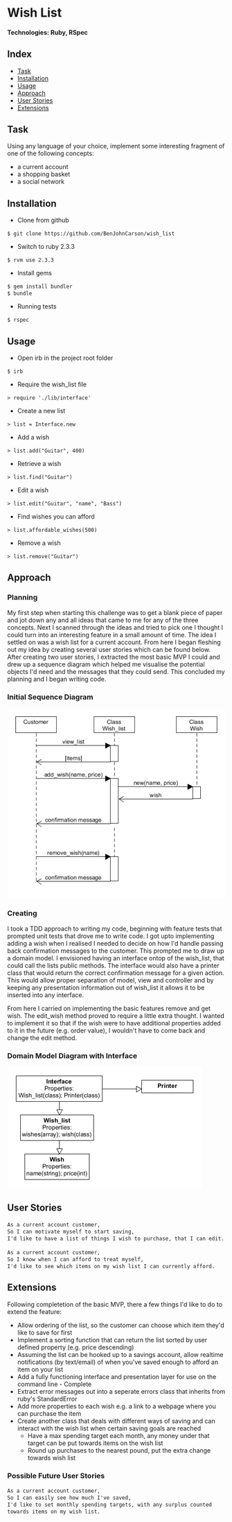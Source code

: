# Wish List
#### Technologies: Ruby, RSpec

## Index
* [Task](#Task)
* [Installation](#Install)
* [Usage](#Usage)
* [Approach](#Approach)
* [User Stories](#Stories)
* [Extensions](#Extensions)

## <a name="Task">Task</a>
Using any language of your choice, implement some interesting fragment of one of the following concepts:

* a current account
* a shopping basket
* a social network

## <a name="Install">Installation</a>
* Clone from github
```
$ git clone https://github.com/BenJohnCarson/wish_list
```

* Switch to ruby 2.3.3
```
$ rvm use 2.3.3
```

* Install gems
```
$ gem install bundler
$ bundle
```

* Running tests
```
$ rspec
```

## <a name="Usage">Usage</a>
* Open irb in the project root folder
```
$ irb
```
* Require the wish_list file
```
> require './lib/interface'
```
* Create a new list
```
> list = Interface.new
```
* Add a wish
```
> list.add("Guitar", 400)
```
* Retrieve a wish
```
> list.find("Guitar")
```
* Edit a wish
```
> list.edit("Guitar", "name", "Bass")
```
* Find wishes you can afford
```
> list.affordable_wishes(500)
```
* Remove a wish
```
> list.remove("Guitar")
```

## <a name="Approach">Approach</a>
### Planning
My first step when starting this challenge was to get a blank piece of paper and jot down any and all ideas that came to me for any of the three concepts.
Next I scanned through the ideas and tried to pick one I thought I could turn into an interesting feature in a small amount of time.
The idea I settled on was a wish list for a current account. From here I began fleshing out my idea by creating several user stories which can be found below.
After creating two user stories, I extracted the most basic MVP I could and drew up a sequence diagram which helped me visualise the potential objects I'd need and the messages that they could send.
This concluded my planning and I began writing code.

### Initial Sequence Diagram
![Alt text](/assets/wish_list_sequence_diagram.png)

### Creating
I took a TDD approach to writing my code, beginning with feature tests that prompted unit tests that drove me to write code.
I got upto implementing adding a wish when I realised I needed to decide on how I'd handle passing back confirmation messages to the customer. 
This prompted me to draw up a domain model. I envisioned having an interface ontop of the wish_list, that could call the lists public methods. 
The interface would also have a printer class that would return the correct confirmation message for a given action.
This would allow proper separation of model, view and controller and by keeping any presentation information out of wish_list it allows it to be inserted into any interface.

From here I carried on implementing the basic features remove and get wish. 
The edit_wish method proved to require a little extra thought. I wanted to implement it so that if the wish were to have additional properties added to it in the future (e.g. order value), I wouldn't have to come back and change the edit method.

### Domain Model Diagram with Interface
![Alt text](/assets/wish_list_domain.png)

## <a name="Stories">User Stories</a>
```
As a current account customer,
So I can motivate myself to start saving,
I'd like to have a list of things I wish to purchase, that I can edit.

As a current account customer,
So I know when I can afford to treat myself,
I'd like to see which items on my wish list I can currently afford.
```

## <a name="Extensions">Extensions</a>
Following completetion of the basic MVP, there a few things I'd like to do to extend the feature:

* Allow ordering of the list, so the customer can choose which item they'd like to save for first
* Implement a sorting function that can return the list sorted by user defined property (e.g. price descending)
* Assuming the list can be hooked up to a savings account, allow realtime notifications (by text/email) of when you've saved enough to afford an item on your list
* Add a fully functioning interface and presentation layer for use on the command line - Complete
* Extract error messages out into a seperate errors class that inherits from ruby's StandardError
* Add more properties to each wish e.g. a link to a webpage where you can purchase the item
* Create another class that deals with different ways of saving and can interact with the wish list when certain saving goals are reached
    * Have a max spending target each month, any money under that target can be put towards items on the wish list
    * Round up purchases to the nearest pound, put the extra change towards wish list

### Possible Future User Stories
```
As a current account customer,
So I can easily see how much I've saved,
I'd like to set monthly spending targets, with any surplus counted towards items on my wish list.
```
